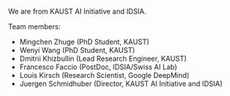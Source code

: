 We are from KAUST AI Initiative and IDSIA.

Team members:

* Mingchen Zhuge (PhD Student, KAUST)
* Wenyi Wang (PhD Student, KAUST)
* Dmitrii Khizbullin (Lead Research Engineer, KAUST)
* Francesco Faccio (PostDoc, IDSIA/Swiss AI Lab)
* Louis Kirsch (Research Scientist, Google DeepMind)
* Juergen Schmidhuber (Director, KAUST AI Initiative and IDSIA)

